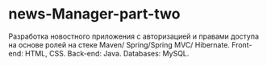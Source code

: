# news-Manager-part-two
Разработка новостного приложения c авторизацией и правами доступа на основе ролей на стеке Maven/ Spring/Spring MVC/ Hibernate.
Front-end: HTML, CSS.
Back-end: Java.
Databases: MySQL.
